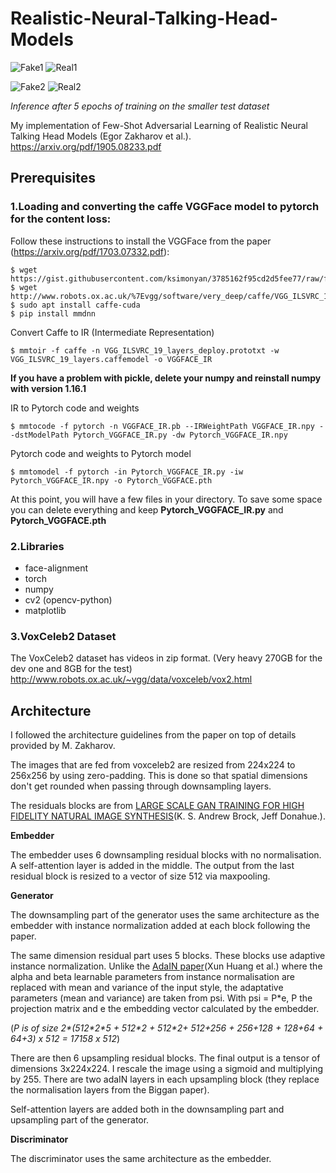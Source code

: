# Realistic-Neural-Talking-Head-Models

![Fake1](https://github.com/vincent-thevenin/Realistic-Neural-Talking-Head-Models/blob/master/examples/1%201.png "Fake 1")
![Real1](https://github.com/vincent-thevenin/Realistic-Neural-Talking-Head-Models/blob/master/examples/1%202.png "Real 1")

![Fake2](https://github.com/vincent-thevenin/Realistic-Neural-Talking-Head-Models/blob/master/examples/2%201.png "Fake 2")
![Real2](https://github.com/vincent-thevenin/Realistic-Neural-Talking-Head-Models/blob/master/examples/2%202.png "Real 2")

*Inference after 5 epochs of training on the smaller test dataset*

My implementation of Few-Shot Adversarial Learning of Realistic Neural Talking Head Models (Egor Zakharov et al.). https://arxiv.org/pdf/1905.08233.pdf

## Prerequisites

### 1.Loading and converting the caffe VGGFace model to pytorch for the content loss:
Follow these instructions to install the VGGFace from the paper (https://arxiv.org/pdf/1703.07332.pdf):

```
$ wget https://gist.githubusercontent.com/ksimonyan/3785162f95cd2d5fee77/raw/f02f8769e64494bcd3d7e97d5d747ac275825721/VGG_ILSVRC_19_layers_deploy.prototxt
$ wget http://www.robots.ox.ac.uk/%7Evgg/software/very_deep/caffe/VGG_ILSVRC_19_layers.caffemodel
$ sudo apt install caffe-cuda
$ pip install mmdnn
```

Convert Caffe to IR (Intermediate Representation)

`$ mmtoir -f caffe -n VGG_ILSVRC_19_layers_deploy.prototxt -w VGG_ILSVRC_19_layers.caffemodel -o VGGFACE_IR`

**If you have a problem with pickle, delete your numpy and reinstall numpy with version 1.16.1**

IR to Pytorch code and weights

`$ mmtocode -f pytorch -n VGGFACE_IR.pb --IRWeightPath VGGFACE_IR.npy --dstModelPath Pytorch_VGGFACE_IR.py -dw Pytorch_VGGFACE_IR.npy`

Pytorch code and weights to Pytorch model

`$ mmtomodel -f pytorch -in Pytorch_VGGFACE_IR.py -iw Pytorch_VGGFACE_IR.npy -o Pytorch_VGGFACE.pth`


At this point, you will have a few files in your directory. To save some space you can delete everything and keep **Pytorch_VGGFACE_IR.py** and **Pytorch_VGGFACE.pth**

### 2.Libraries
- face-alignment
- torch
- numpy
- cv2 (opencv-python)
- matplotlib

### 3.VoxCeleb2 Dataset
The VoxCeleb2 dataset has videos in zip format. (Very heavy 270GB for the dev one and 8GB for the test)
http://www.robots.ox.ac.uk/~vgg/data/voxceleb/vox2.html

## Architecture

I followed the architecture guidelines from the paper on top of details provided by M. Zakharov.

The images that are fed from voxceleb2 are resized from 224x224 to 256x256 by using zero-padding. This is done so that spatial dimensions don't get rounded when passing through downsampling layers.

The residuals blocks are from [LARGE SCALE GAN TRAINING FOR HIGH FIDELITY NATURAL IMAGE SYNTHESIS](https://arxiv.org/pdf/1809.11096.pdf)(K. S. Andrew Brock, Jeff Donahue.).

**Embedder**

The embedder uses 6 downsampling residual blocks with no normalisation. A self-attention layer is added in the middle.
The output from the last residual block is resized to a vector of size 512 via maxpooling.

**Generator**

The downsampling part of the generator uses the same architecture as the embedder with instance normalization added at each block following the paper.

The same dimension residual part uses 5 blocks. These blocks use adaptive instance normalization. Unlike the [AdaIN paper](https://arxiv.org/pdf/1703.06868.pdf)(Xun Huang et al.) where the alpha and beta learnable parameters from instance normalisation are replaced with mean and variance of the input style, the adaptative parameters (mean and variance) are taken from psi. With psi = P\*e, P the projection matrix and e the embedding vector calculated by the embedder.

(*P is of size 2\*(512\*2\*5 + 512\*2 + 512\*2+ 512+256 + 256+128 + 128+64 + 64+3) x 512 = 17158 x 512*)

There are then 6 upsampling residual blocks. The final output is a tensor of dimensions 3x224x224. I rescale the image using a sigmoid and multiplying by 255. There are two adaIN layers in each upsampling block (they replace the normalisation layers from the Biggan paper).

Self-attention layers are added both in the downsampling part and upsampling part of the generator.

**Discriminator**

The discriminator uses the same architecture as the embedder.
